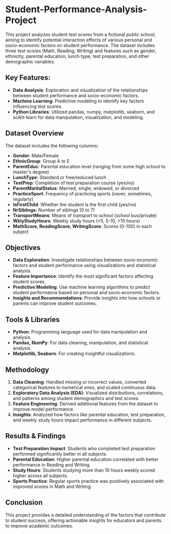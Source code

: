 # Student-Performance-Analysis-Project
This project analyzes student test scores from a fictional public school, aiming to identify potential interaction effects of various personal and socio-economic factors on student performance. The dataset includes three test scores (Math, Reading, Writing) and features such as gender, ethnicity, parental education, lunch type, test preparation, and other demographic variables.

## Key Features:
- **Data Analysis**: Exploration and visualization of the relationships between student performance and socio-economic factors.
- **Machine Learning**: Predictive modeling to identify key factors influencing test scores.
- **Python Libraries**: Utilized pandas, numpy, matplotlib, seaborn, and scikit-learn for data manipulation, visualization, and modeling.

## Dataset Overview
The dataset includes the following columns:
- **Gender**: Male/Female
- **EthnicGroup**: Group A to E
- **ParentEduc**: Parental education level (ranging from some high school to master's degree)
- **LunchType**: Standard or free/reduced lunch
- **TestPrep**: Completion of test preparation course (yes/no)
- **ParentMaritalStatus**: Married, single, widowed, or divorced
- **PracticeSport**: Frequency of practicing sports (never, sometimes, regularly)
- **IsFirstChild**: Whether the student is the first child (yes/no)
- **NrSiblings**: Number of siblings (0 to 7)
- **TransportMeans**: Means of transport to school (school bus/private)
- **WklyStudyHours**: Weekly study hours (<5, 5-10, >10 hours)
- **MathScore, ReadingScore, WritingScore**: Scores (0-100) in each subject

## Objectives
- **Data Exploration**: Investigate relationships between socio-economic factors and student performance using visualizations and statistical analysis.
- **Feature Importance**: Identify the most significant factors affecting student scores.
- **Predictive Modeling**: Use machine learning algorithms to predict student performance based on personal and socio-economic factors.
- **Insights and Recommendations**: Provide insights into how schools or parents can improve student outcomes.

## Tools & Libraries
- **Python**: Programming language used for data manipulation and analysis.
- **Pandas, NumPy**: For data cleaning, manipulation, and statistical analysis.
- **Matplotlib, Seaborn**: For creating insightful visualizations.

## Methodology
1. **Data Cleaning**: Handled missing or incorrect values, converted categorical features to numerical ones, and scaled continuous data.
2. **Exploratory Data Analysis (EDA)**: Visualized distributions, correlations, and patterns among student demographics and test scores.
3. **Feature Engineering**: Derived additional features from the dataset to improve model performance.
4. **Insights**: Analyzed how factors like parental education, test preparation, and weekly study hours impact performance in different subjects.

## Results & Findings
- **Test Preparation Impact**: Students who completed test preparation performed significantly better in all subjects.
- **Parental Education**: Higher parental education correlated with better performance in Reading and Writing.
- **Study Hours**: Students studying more than 10 hours weekly scored higher across all subjects.
- **Sports Practice**: Regular sports practice was positively associated with improved scores in Math and Writing.

## Conclusion
This project provides a detailed understanding of the factors that contribute to student success, offering actionable insights for educators and parents to improve academic outcomes.
